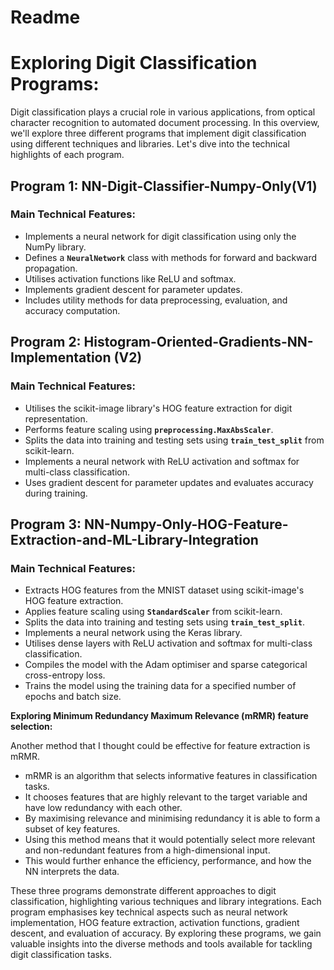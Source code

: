 # Readme

# Exploring Digit Classification Programs:

Digit classification plays a crucial role in various applications, from optical character recognition to automated document processing. In this overview, we'll explore three different programs that implement digit classification using different techniques and libraries. Let's dive into the technical highlights of each program.

## Program 1: NN-Digit-Classifier-Numpy-Only(V1)

### Main Technical Features:

- Implements a neural network for digit classification using only the NumPy library.
- Defines a **`NeuralNetwork`** class with methods for forward and backward propagation.
- Utilises activation functions like ReLU and softmax.
- Implements gradient descent for parameter updates.
- Includes utility methods for data preprocessing, evaluation, and accuracy computation.

## Program 2:  Histogram-Oriented-Gradients-NN-Implementation (V2)

### Main Technical Features:

- Utilises the scikit-image library's HOG feature extraction for digit representation.
- Performs feature scaling using **`preprocessing.MaxAbsScaler`**.
- Splits the data into training and testing sets using **`train_test_split`** from scikit-learn.
- Implements a neural network with ReLU activation and softmax for multi-class classification.
- Uses gradient descent for parameter updates and evaluates accuracy during training.

## Program 3: NN-Numpy-Only-HOG-Feature-Extraction-and-ML-Library-Integration

### Main Technical Features:

- Extracts HOG features from the MNIST dataset using scikit-image's HOG feature extraction.
- Applies feature scaling using **`StandardScaler`** from scikit-learn.
- Splits the data into training and testing sets using **`train_test_split`**.
- Implements a neural network using the Keras library.
- Utilises dense layers with ReLU activation and softmax for multi-class classification.
- Compiles the model with the Adam optimiser and sparse categorical cross-entropy loss.
- Trains the model using the training data for a specified number of epochs and batch size.

**Exploring Minimum Redundancy Maximum Relevance (mRMR) feature selection:**

Another method that I thought could be effective for feature extraction is mRMR. 

- mRMR is an algorithm that selects informative features in classification tasks.
- It chooses features that are highly relevant to the target variable and have low redundancy with each other.
- By maximising relevance and minimising redundancy it is able to form a subset of key features.
- Using this method means that it would potentially select more relevant and non-redundant features from a high-dimensional input.
- This would further enhance the efficiency, performance, and how the NN interprets the data.

These three programs demonstrate different approaches to digit classification, highlighting various techniques and library integrations. Each program emphasises key technical aspects such as neural network implementation, HOG feature extraction, activation functions, gradient descent, and evaluation of accuracy. By exploring these programs, we gain valuable insights into the diverse methods and tools available for tackling digit classification tasks.